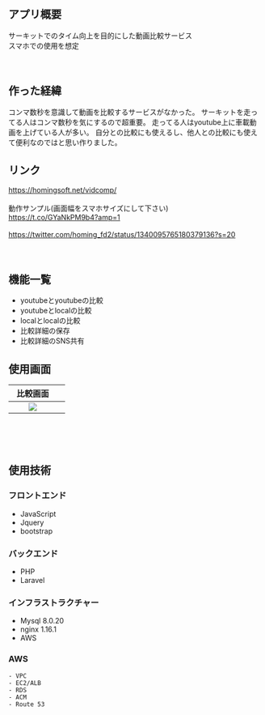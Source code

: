## アプリ概要
サーキットでのタイム向上を目的にした動画比較サービス<br>
スマホでの使用を想定<br>
<br>
<br>

## 作った経緯
コンマ数秒を意識して動画を比較するサービスがなかった。
サーキットを走ってる人はコンマ数秒を気にするので超重要。
走ってる人はyoutube上に車載動画を上げている人が多い。
自分との比較にも使えるし、他人との比較にも使えて便利なのではと思い作りました。

## リンク
https://homingsoft.net/vidcomp/ <br>
<br>
動作サンプル(画面幅をスマホサイズにして下さい)<br>
https://t.co/GYaNkPM9b4?amp=1<br>
<br>
https://twitter.com/homing_fd2/status/1340095765180379136?s=20<br>
<br>
<br>

## 機能一覧
- youtubeとyoutubeの比較
- youtubeとlocalの比較
- localとlocalの比較
- 比較詳細の保存
- 比較詳細のSNS共有

## 使用画面

| 比較画面　|   |
| :----: | :----: |
| <img src="https://user-images.githubusercontent.com/72111956/107892429-5d728400-6f68-11eb-872b-e532ca898251.png">    |
<br>

<br>
<br>

## 使用技術

### フロントエンド
- JavaScript
- Jquery
- bootstrap

### バックエンド
- PHP
- Laravel

### インフラストラクチャー
- Mysql 8.0.20
- nginx 1.16.1
- AWS

### AWS
    - VPC
    - EC2/ALB
    - RDS
    - ACM
    - Route 53

<br>
<br>
